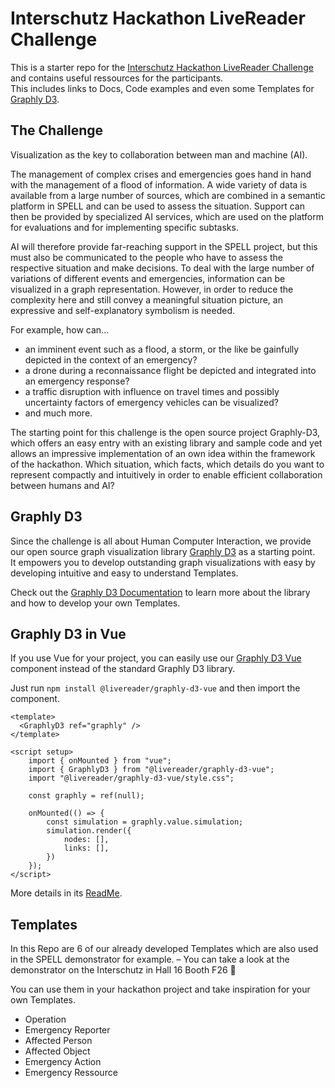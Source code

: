 # Interschutz Hackathon LiveReader Challenge

This is a starter repo for the [Interschutz Hackathon LiveReader Challenge](https://spell-plattform.de/hackathon/challenges/) and contains useful ressources for the participants.  
This includes links to Docs, Code examples and even some Templates for [Graphly D3](https://graphly-d3.livereader.com).

## The Challenge

Visualization as the key to collaboration between man and machine (AI).

The management of complex crises and emergencies goes hand in hand with the management of a flood of information. A wide variety of data is available from a large number of sources, which are combined in a semantic platform in SPELL and can be used to assess the situation. Support can then be provided by specialized AI services, which are used on the platform for evaluations and for implementing specific subtasks.

AI will therefore provide far-reaching support in the SPELL project, but this must also be communicated to the people who have to assess the respective situation and make decisions. To deal with the large number of variations of different events and emergencies, information can be visualized in a graph representation. However, in order to reduce the complexity here and still convey a meaningful situation picture, an expressive and self-explanatory symbolism is needed.

For example, how can...

-   an imminent event such as a flood, a storm, or the like be gainfully depicted in the context of an emergency?
-   a drone during a reconnaissance flight be depicted and integrated into an emergency response?
-   a traffic disruption with influence on travel times and possibly uncertainty factors of emergency vehicles can be visualized?
-   and much more.

The starting point for this challenge is the open source project Graphly-D3, which offers an easy entry with an existing library and sample code and yet allows an impressive implementation of an own idea within the framework of the hackathon. Which situation, which facts, which details do you want to represent compactly and intuitively in order to enable efficient collaboration between humans and AI?

## Graphly D3

Since the challenge is all about Human Computer Interaction, we provide our open source graph visualization library [Graphly D3](https://graphly-d3.livereader.com) as a starting point.  
It empowers you to develop outstanding graph visualizations with easy by developing intuitive and easy to understand Templates.

Check out the [Graphly D3 Documentation](https://graphly-d3.livereader.com/) to learn more about the library and how to develop your own Templates.

## Graphly D3 in Vue

If you use Vue for your project, you can easily use our [Graphly D3 Vue](https://github.com/LiveReader/graphly-d3-vue) component instead of the standard Graphly D3 library.

Just run `npm install @livereader/graphly-d3-vue` and then import the component.

```shell
<template>
  <GraphlyD3 ref="graphly" />
</template>

<script setup>
	import { onMounted } from "vue";
	import { GraphlyD3 } from "@livereader/graphly-d3-vue";
	import "@livereader/graphly-d3-vue/style.css";

	const graphly = ref(null);

	onMounted(() => {
		const simulation = graphly.value.simulation;
		simulation.render({
			nodes: [],
			links: [],
		})
	});
</script>
```

More details in its [ReadMe](https://github.com/LiveReader/graphly-d3-vue).

## Templates

In this Repo are 6 of our already developed Templates which are also used in the SPELL demonstrator for example. – You can take a look at the demonstrator on the Interschutz in Hall 16 Booth F26 :eyes:

You can use them in your hackathon project and take inspiration for your own Templates.

-   Operation
-   Emergency Reporter
-   Affected Person
-   Affected Object
-   Emergency Action
-   Emergency Ressource
